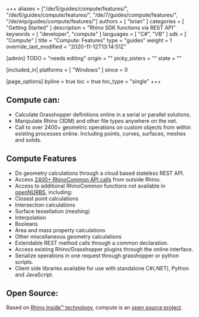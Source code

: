 +++
aliases = ["/de/5/guides/compute/features/", "/de/6/guides/compute/features/", "/de/7/guides/compute/features/", "/de/wip/guides/compute/features/"]
authors = [ "brian" ]
categories = [ "Getting Started" ]
description = "Rhino SDK functions via REST API"
keywords = [ "developer", "compute" ]
languages = [ "C#", "VB" ]
sdk = [ "Compute" ]
title = "Compute: Features"
type = "guides"
weight = 1
override_last_modified = "2020-11-12T13:14:51Z"

[admin]
TODO = "needs editing"
origin = ""
picky_sisters = ""
state = ""

[included_in]
platforms = [ "Windows" ]
since = 0

[page_options]
byline = true
toc = true
toc_type = "single"
+++


## Compute can:
  * Calculate Grasshopper definitions online in a serial or parallel solutions.
  * Manipulate Rhino (3DM) and other file types anywhere on the net.
  * Call to over 2400+ geometric operations on custom objects from within existing processes online. Including points, curves, surfaces, meshes and solids.

## Compute Features
  * Do geometry calculations through a cloud based stateless REST API.
  * Access [2400+ RhinoCommon API calls](https://compute.rhino3d.com/sdk) from outside Rhino.
  * Access to additional RhinoCommon functions not available in [openNURBS](https://www.rhino3d.com/opennurbs), including:
  * Closest point calculations
  * Intersection calculations
  * Surface tessellation (meshing)
  * Interpolation
  * Booleans
  * Area and mass property calculations
  * Other miscellaneous geometry calculations
  * Extendable REST method calls through a common declaration.
  * Access existing Rhino/Grasshopper plugins through the online interface.
  * Serialize operations in one request through grasshopper or python scripts.
  * Client side libraries available for use with standalone C#(.NET), Python and JavaScript.

## Open Source:
Based on [Rhino Inside™ technology](https://www.rhino3d.com/inside), compute is an [open source project](https://github.com/mcneel/compute.rhino3d).